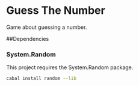 # Guess The Number

Game about guessing a number.

##Dependencies
### System.Random
This project requires the System.Random package.
```bash
cabal install random --lib
```
